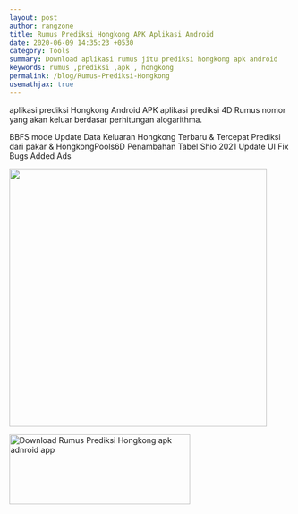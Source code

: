 ```yaml
---
layout: post
author: rangzone
title: Rumus Prediksi Hongkong APK Aplikasi Android
date: 2020-06-09 14:35:23 +0530
category: Tools
summary: Download aplikasi rumus jitu prediksi hongkong apk android
keywords: rumus ,prediksi ,apk , hongkong
permalink: /blog/Rumus-Prediksi-Hongkong
usemathjax: true
---
```

aplikasi prediksi Hongkong Android APK
aplikasi prediksi 4D Rumus nomor yang akan keluar berdasar perhitungan alogarithma.

BBFS mode
Update Data Keluaran  Hongkong Terbaru & Tercepat
Prediksi dari pakar & HongkongPools6D
Penambahan Tabel Shio 2021
Update UI
Fix Bugs
Added Ads

<img src="https://camo.githubusercontent.com/1f543beb30f51dd3e5634894b3a3ae223b77630fc983c710d4ea58f74ba98e8b/68747470733a2f2f692e6962622e636f2f623747763538422f50726564696b73692d546f67656c2d486f6e676b6f6e672d546572616d7075682d7465726261696b2d746572626172752d70616c696e672d6a6974752e6a7067" width="460" height="460"/>

<a href="https://play.google.com/store/apps/details?id=rz.rumusprediksi.togelhongkong" target="_blank"><img alt="Download Rumus Prediksi Hongkong apk adnroid app" src="https://i.ibb.co/nnQBHcj/google-play-badge.png" width="323" height="125"></a>
